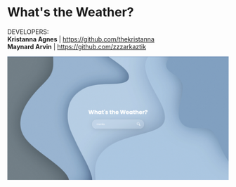 # What's the Weather?
DEVELOPERS: <br/>
**Kristanna Agnes** | https://github.com/thekristanna <br/>
**Maynard Arvin** | https://github.com/zzzarkaztik

![Website Preview](img/screenshot-whatstheweather.png)
